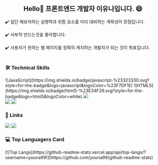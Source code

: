 <h2 align="center">Hello👋 프론트엔드 개발자 이유나입니다. 😄</h2>

<div>✔️ 일단 해보자하는 실행력과 위험 요소를 미리 대비하는 계획성이 장점입니다.</div> <br>
<div>✔️ 사부작 만드는것을 좋아합니다.</div><br>
<div>✔️ 사용자가 원하는 웹 페이지를 정확히 캐치하는 개발자가 되는 것이 목표입니다.</div><br>

<h3>🛠️ Technical Skills</h3>
![JavaScript](https://img.shields.io/badge/javascript-%23323330.svg?style=for-the-badge&logo=javascript&logoColor=%23F7DF1E)
![HTML5](https://img.shields.io/badge/html5-%23E34F26.svg?style=for-the-badge&logo=html5&logoColor=white)
<img src="https://img.shields.io/badge/CSS3-1572B6?style=for-the-badge&logo=CSS3&logoColor=white">
<br>
<img src="https://img.shields.io/badge/git-F05032?style=for-the-badge&logo=git&logoColor=white">
<img src="https://img.shields.io/badge/github-181717?style=for-the-badge&logo=github&logoColor=white"> <br>
<h3>👋 Links</h3>
<a href="https://velog.io/@_u__me_with/about" target="_blank"><img src="https://img.shields.io/badge/velog-20C997?style=flat-square&logo=velog&logoColor=white"/></a>
<a href="https://dbsk0108@gmail.com" target="_blank"><img src="https://img.shields.io/badge/Gmail-EA4335?style=flat-square&logo=gmail&logoColor=white"/></a>
<br>
<h3>💻 Top Languagers Card</h3>
[![Top Langs](https://github-readme-stats.vercel.app/api/top-langs/?username=youna99)](https://github.com/youna99/github-readme-stats)
